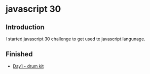 # javascript 30

## Introduction
I started javascript 30 challenge to get used to javascript langunage.

## Finished 
 - [Day1 - drum kit]()